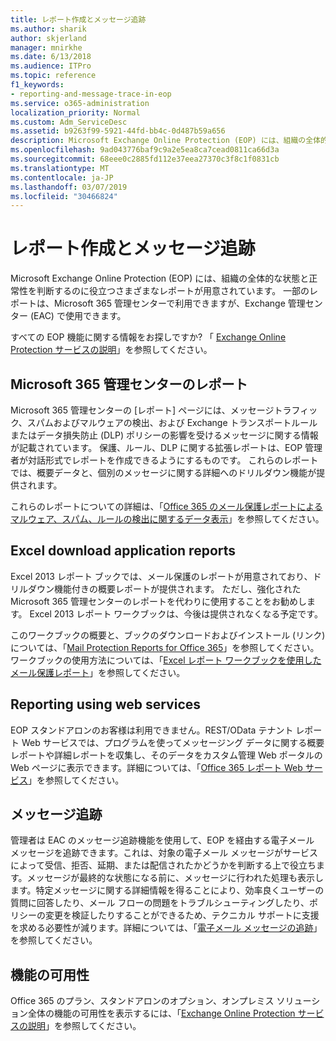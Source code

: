 ```yaml
---
title: レポート作成とメッセージ追跡
ms.author: sharik
author: skjerland
manager: mnirkhe
ms.date: 6/13/2018
ms.audience: ITPro
ms.topic: reference
f1_keywords:
- reporting-and-message-trace-in-eop
ms.service: o365-administration
localization_priority: Normal
ms.custom: Adm_ServiceDesc
ms.assetid: b9263f99-5921-44fd-bb4c-0d487b59a656
description: Microsoft Exchange Online Protection (EOP) には、組織の全体的な状態と正常性を判断するのに役立つさまざまなレポートが用意されています。 一部のレポートは、Microsoft 365 管理センターで利用できますが、Exchange 管理センター (EAC) で使用できます。
ms.openlocfilehash: 9ad043776baf9c9a2e5ea8ca7cead0811ca66d3a
ms.sourcegitcommit: 68eee0c2885fd112e37eea27370c3f8c1f0831cb
ms.translationtype: MT
ms.contentlocale: ja-JP
ms.lasthandoff: 03/07/2019
ms.locfileid: "30466824"
---
```

# <a name="reporting-and-message-trace"></a>レポート作成とメッセージ追跡

Microsoft Exchange Online Protection (EOP) には、組織の全体的な状態と正常性を判断するのに役立つさまざまなレポートが用意されています。 一部のレポートは、Microsoft 365 管理センターで利用できますが、Exchange 管理センター (EAC) で使用できます。
  
すべての EOP 機能に関する情報をお探しですか? 「 [Exchange Online Protection サービスの説明](exchange-online-protection-service-description.md)」を参照してください。
  
## <a name="microsoft-365-admin-center-reports"></a>Microsoft 365 管理センターのレポート
<a name="BKMK_office365admincenterreports"> </a>

Microsoft 365 管理センターの [レポート] ページには、メッセージトラフィック、スパムおよびマルウェアの検出、および Exchange トランスポートルールまたはデータ損失防止 (DLP) ポリシーの影響を受けるメッセージに関する情報が記載されています。 保護、ルール、DLP に関する拡張レポートは、EOP 管理者が対話形式でレポートを作成できるようにするものです。 これらのレポートでは、概要データと、個別のメッセージに関する詳細へのドリルダウン機能が提供されます。
  
これらのレポートについての詳細は、「[Office 365 のメール保護レポートによるマルウェア、スパム、ルールの検出に関するデータ表示](https://go.microsoft.com/fwlink/p/?LinkID=401102)」を参照してください。
  
## <a name="excel-download-application-reports"></a>Excel download application reports
<a name="BKMK_exceldownloadapplicationreports"> </a>

Excel 2013 レポート ブックでは、メール保護のレポートが用意されており、ドリルダウン機能付きの概要レポートが提供されます。 ただし、強化された Microsoft 365 管理センターのレポートを代わりに使用することをお勧めします。 Excel 2013 レポート ワークブックは、今後は提供されなくなる予定です。 
  
このワークブックの概要と、ブックのダウンロードおよびインストール (リンク) については、「[Mail Protection Reports for Office 365](https://go.microsoft.com/fwlink/p/?LinkId=271776)」を参照してください。ワークブックの使用方法については、「[Excel レポート ワークブックを使用したメール保護レポート](https://go.microsoft.com/fwlink/p/?LinkId=285211)」を参照してください。
  
## <a name="reporting-using-web-services"></a>Reporting using web services
<a name="BKMK_reportingusingwebservices"> </a>

EOP スタンドアロンのお客様は利用できません。REST/OData テナント レポート Web サービスでは、プログラムを使ってメッセージング データに関する概要レポートや詳細レポートを収集し、そのデータをカスタム管理 Web ポータルの Web ページに表示できます。詳細については、「[Office 365 レポート Web サービス](https://go.microsoft.com/fwlink/?LinkId=279926)」を参照してください。
  
## <a name="message-trace"></a>メッセージ追跡
<a name="BKMK_messagetrace"> </a>

管理者は EAC のメッセージ追跡機能を使用して、EOP を経由する電子メール メッセージを追跡できます。これは、対象の電子メール メッセージがサービスによって受信、拒否、延期、または配信されたかどうかを判断する上で役立ちます。メッセージが最終的な状態になる前に、メッセージに行われた処理も表示します。特定メッセージに関する詳細情報を得ることにより、効率良くユーザーの質問に回答したり、メール フローの問題をトラブルシューティングしたり、ポリシーの変更を検証したりすることができるため、テクニカル サポートに支援を求める必要性が減ります。詳細については、「[電子メール メッセージの追跡](https://go.microsoft.com/fwlink/p/?LinkID=282262)」を参照してください。
  
## <a name="feature-availability"></a>機能の可用性
<a name="BKMK_messagetrace"> </a>

Office 365 のプラン、スタンドアロンのオプション、オンプレミス ソリューション全体の機能の可用性を表示するには、「[Exchange Online Protection サービスの説明](exchange-online-protection-service-description.md)」を参照してください。
  

